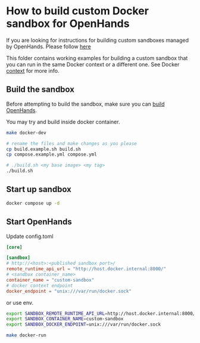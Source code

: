 # How to build custom Docker sandbox for OpenHands

If you are looking for instructions for building custom sandboxes managed by OpenHands. Please follow [here](https://docs.all-hands.dev/modules/usage/how-to/custom-sandbox-guide)

This folder contains working examples for building a custom sandbox that you can run in the same Docker context or a different one. See Docker [context](https://docs.docker.com/engine/manage-resources/contexts/) for more info.

## Build the sandbox

Before attempting to build the sandbox, make sure you can [build OpenHands](https://github.com/All-Hands-AI/OpenHands/blob/main/Development.md).

You may try and build inside docker container.

```bash
make docker-dev
```

```bash
# rename the files and make changes as you please
cp build.example.sh build.sh
cp compose.example.yml compose.yml

# ./build.sh <my base image> <my tag>
./build.sh
```

## Start up sandbox

```bash
docker compose up -d
```

## Start OpenHands

Update config.toml

```toml
[core]

[sandbox]
# http://<host>:<published sandbox port>/
remote_runtime_api_url = "http://host.docker.internal:8000/"
# <sandbox container_name>
container_name = "custom-sandbox"
# docker context endpoint
docker_endpoint = "unix:///var/run/docker.sock"
```

or use env.

```bash
export SANDBOX_REMOTE_RUNTIME_API_URL=http://host.docker.internal:8000/
export SANDBOX_CONTAINER_NAME=custom-sandbox
export SANDBOX_DOCKER_ENDPOINT=unix:///var/run/docker.sock
```

```bash
make docker-run
```
